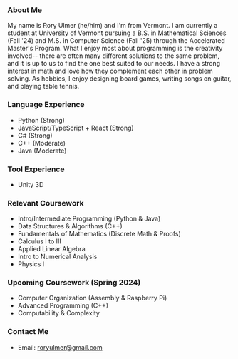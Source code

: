 ### About Me

My name is Rory Ulmer (he/him) and I'm from Vermont. I am currently a student at University of Vermont pursuing a B.S. in Mathematical Sciences (Fall '24) and M.S. in Computer Science (Fall '25) through the Accelerated Master's Program. What I enjoy most about programming is the creativity involved-- there are often many different solutions to the same problem, and it is up to us to find the one best suited to our needs. I have a strong interest in math and love how they complement each other in problem solving. As hobbies, I enjoy designing board games, writing songs on guitar, and playing table tennis.

### Language Experience
* Python (Strong)
* JavaScript/TypeScript + React (Strong)
* C# (Strong)
* C++ (Moderate)
* Java (Moderate)

### Tool Experience
* Unity 3D

### Relevant Coursework
* Intro/Intermediate Programming (Python & Java)
* Data Structures & Algorithms (C++)
* Fundamentals of Mathematics (Discrete Math & Proofs)
* Calculus I to III
* Applied Linear Algebra
* Intro to Numerical Analysis
* Physics I

### Upcoming Coursework (Spring 2024)
* Computer Organization (Assembly & Raspberry Pi)
* Advanced Programming (C++)
* Computability & Complexity

### Contact Me
* Email: roryulmer@gmail.com
<!--
**rouloct/rouloct** is a ✨ _special_ ✨ repository because its `README.md` (this file) appears on your GitHub profile.

Here are some ideas to get you started:

- 🔭 I’m currently working on ...
- 🌱 I’m currently learning ...
- 👯 I’m looking to collaborate on ...
- 🤔 I’m looking for help with ...
- 💬 Ask me about ...
- 📫 How to reach me: ...
- 😄 Pronouns: ...
- ⚡ Fun fact: ...
-->
